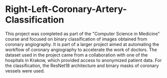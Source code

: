 # Right-Left-Coronary-Artery-Classification

This project was completed as part of the "Computer Science in Medicine" course and focused on binary classification of images obtained from coronary angiography. It is part of a larger project aimed at automating the workflow of coronary angiography to accelerate the work of doctors. The dataset used in the project came from a collaboration with one of the hospitals in Krakow, which provided access to anonymized patient data. For the classification, the ResNet18 architecture and binary masks of coronary vessels were used.

